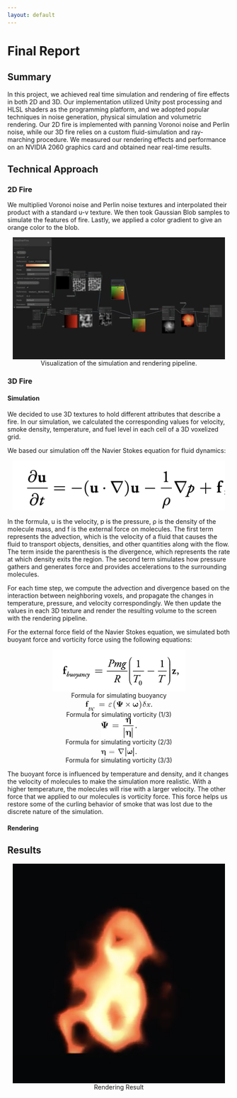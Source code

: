 ```yaml
---
layout: default
---
```


# Final Report

## Summary

In this project, we achieved real time simulation and rendering of fire effects in both 2D and 3D. 
Our implementation utilized Unity post processing and HLSL shaders as the programming platform, and we adopted popular techniques in noise generation, physical simulation and volumetric rendering. 
Our 2D fire is implemented with panning Voronoi noise and Perlin noise, while our 3D fire relies on a custom fluid-simulation and ray-marching procedure. 
We measured our rendering effects and performance on an NVIDIA 2060 graphics card and obtained near real-time results.

## Technical Approach

### 2D Fire

We multiplied Voronoi noise and Perlin noise textures and interpolated their product with a standard u-v texture. 
We then took Gaussian Blob samples to simulate the features of fire. Lastly, we applied a color gradient to give an orange color to the blob.

<div align="middle">
<img src="assets/images/sim_pipeline.png" align="middle" width="480px" />
<figcaption align="middle"> Visualization of the simulation and rendering pipeline. </figcaption>
</div> 

### 3D Fire

#### Simulation

We decided to use 3D textures to hold different attributes that describe a fire. In our simulation, we calculated the corresponding values for velocity, smoke density, temperature, and fuel level in each cell of a 3D voxelized grid.

We based our simulation off the Navier Stokes equation for fluid dynamics:

<div align="center">
<img src="assets/images/formula.png" width="480px" />
<figcaption align="middle">  </figcaption>
</div> 

In the formula, u is the velocity, p is the pressure, ρ is the density of the molecule mass, and f is the external force on molecules. 
The first term represents the advection, which is the velocity of a fluid that causes the fluid to transport objects, 
densities, and other quantities along with the flow. The term inside the parenthesis is the divergence, which represents the rate at which density exits the region.
The second term simulates how pressure gathers and generates force and provides accelerations to the surrounding molecules. 

For each time step, we compute the advection and divergence based on the interaction between neighboring voxels, 
and propagate the changes in temperature, pressure, and velocity correspondingly. 
We then update the values in each 3D texture and render the resulting volume to the screen with the rendering pipeline. 

For the external force field of the Navier Stokes equation, we simulated both buoyant force and vorticity force using the following equations:

<div align="middle">
<img src="assets/images/temperature.png" align="middle" width="300px"/>
<figcaption align="middle"> Formula for simulating buoyancy</figcaption>
</div> 

<div align="middle">
<img src="assets/images/vorticity-0.jpg" align="middle" />
<figcaption align="middle"> Formula for simulating vorticity (1/3)</figcaption>

<img src="assets/images/vorticity-1.jpg" align="middle" />
<figcaption align="middle"> Formula for simulating vorticity (2/3)</figcaption>

<img src="assets/images/vorticity-2.jpg" align="middle" />
<figcaption align="middle"> Formula for simulating vorticity (3/3)</figcaption>
</div>  

The buoyant force is influenced by temperature and density, and it changes the velocity of molecules to make the simulation more realistic. With a higher temperature, the molecules will rise with a larger velocity. 
The other force that we applied to our molecules is vorticity force. This force helps us restore some of the curling behavior of smoke that was lost due to the discrete nature of the simulation.

#### Rendering

## Results


<div align="middle">
<img src="assets/images/fire.png" align="middle" width="480px" />
<figcaption align="middle"> Rendering Result </figcaption>
</div> 


